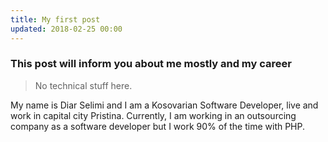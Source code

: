 ```yaml
---
title: My first post
updated: 2018-02-25 00:00
---
```


### This post will inform you about me mostly and my career
> No technical stuff here.

 My name is Diar Selimi and I am a Kosovarian Software Developer, live and work in capital city Pristina.
Currently, I am working in an outsourcing company as a software developer but I work 90% of the time with PHP.

